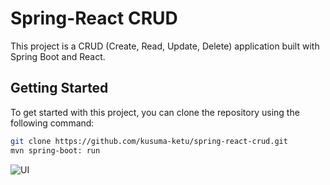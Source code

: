 # Spring-React CRUD

This project is a CRUD (Create, Read, Update, Delete) application built with Spring Boot and React.

## Getting Started

To get started with this project, you can clone the repository using the following command:

```bash
git clone https://github.com/kusuma-ketu/spring-react-crud.git
mvn spring-boot: run 
```

![UI](/Users/rhshah/spring-react-crud/pub/react-clients.webp)
